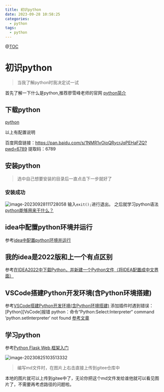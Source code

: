 ```yaml
---
title: 初识python
date: 2023-09-28 10:58:25
categories:
  - python
tags:
  - python
---
```



@[TOC](初识python)

#  初识python

> 当我了解python时我决定试一试
>
首先了解一下什么是python,推荐廖雪峰老师的官网
[python简介](https://www.liaoxuefeng.com/wiki/1016959663602400)

##  下载python

[python](https://mp.weixin.qq.com/s/4UB_23WcG0agOH7lwdmc3g)

以上有配置说明

百度网盘链接：https://pan.baidu.com/s/1NMR1vOioQRycrJqPEHaFZQ?pwd=6789
提取码：6789


##  安装python

> 选中自己想要安装的目录后一直点击下一步就好了

###  安装成功

![image-20230928111728058](https://huang-ruifang.gitee.io/pic-go/public/python/20230928112517.png)
输入`exit();`进行退出。
之后就学习python语法
[python能够用来干什么？](https://zhuanlan.zhihu.com/p/63077993)

## idea中配置python环境并运行
参考[idea中配置python环境并运行](https://blog.csdn.net/zl18603543572/article/details/122260908)
## 我的idea是2022版和上一个有点区别
参考[在IDEA2022中下载Python，并新建一个Python文件（将IDEA配置成中文界面）](https://blog.csdn.net/qq_52674444/article/details/125611085)
## VSCode搭建Python开发环境(含Python环境搭建)
参考[VSCode搭建Python开发环境(含Python环境搭建)](https://blog.csdn.net/zl18603543572/article/details/122260908)
添加插件时遇到错误：
[Python][VsCode]报错 python：命令“Python:Select:Interpreter“ command ‘python.setInterpreter‘ not found
[参考文章](https://blog.csdn.net/m0_56738500/article/details/127144144)

## 学习python
参考[Python Flask Web 框架入门](https://www.cnblogs.com/cleven/p/10858016.html)


  
















![image-20230825103513332](https://huang-ruifang.gitee.io/pic-go/public/csdn/image-20230825103513332.png)

> 编写md文件时，在图片上右击直接上传到gitee仓库中

本地的图片就可以上传到gitee中了，无论你把这个md文件发给谁他就可以看见图片了，不需要再考虑路径的问题啦。
